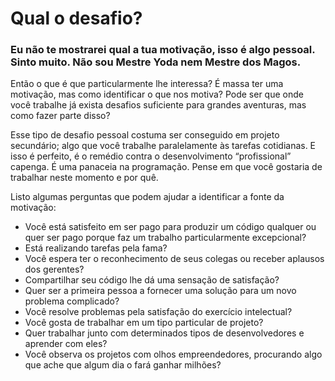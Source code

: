 # Qual o desafio?

### Eu não te mostrarei qual a tua motivação, isso é algo pessoal. Sinto muito. Não sou Mestre Yoda nem Mestre dos Magos.

Então o que é que particularmente lhe interessa? É massa ter uma motivação, mas como identificar o que nos motiva? Pode ser que onde você trabalhe já exista desafios suficiente para grandes aventuras, mas como fazer parte disso?

Esse tipo de desafio pessoal costuma ser conseguido em projeto secundário; algo que você trabalhe paralelamente às tarefas cotidianas. E isso é perfeito, é o remédio contra o desenvolvimento “profissional” capenga. É uma panaceia na programação. Pense em que você gostaria de trabalhar neste momento e por quê.

Listo algumas perguntas que podem ajudar a identificar a fonte da motivação:

- Você está satisfeito em ser pago para produzir um código qualquer ou quer ser pago porque faz um trabalho particularmente excepcional?
- Está realizando tarefas pela fama?
- Você espera ter o reconhecimento de seus colegas ou receber aplausos dos gerentes?
- Compartilhar seu código lhe dá uma sensação de satisfação?
- Quer ser a primeira pessoa a fornecer uma solução para um novo problema complicado?
- Você resolve problemas pela satisfação do exercício intelectual?
- Você gosta de trabalhar em um tipo particular de projeto?
- Quer trabalhar junto com determinados tipos de desenvolvedores e aprender com eles?
- Você observa os projetos com olhos empreendedores, procurando algo que ache que algum dia o fará ganhar milhões?